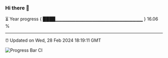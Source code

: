 ### Hi there 👋

⏳ Year progress { ████▁▁▁▁▁▁▁▁▁▁▁▁▁▁▁▁▁▁▁▁▁▁▁▁▁▁ } 16.06 %

---

⏰ Updated on Wed, 28 Feb 2024 18:19:11 GMT

![Progress Bar CI](https://github.com/liununu/liununu/workflows/Progress%20Bar%20CI/badge.svg)
